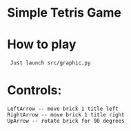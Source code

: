 Simple Tetris Game
====

How to play
====

     Just launch src/graphic.py
Controls:
====
    LeftArrow -- move brick 1 title left
    RightArrow -- move brick 1 title right
    UpArrow -- rotate brick for 90 degrees
